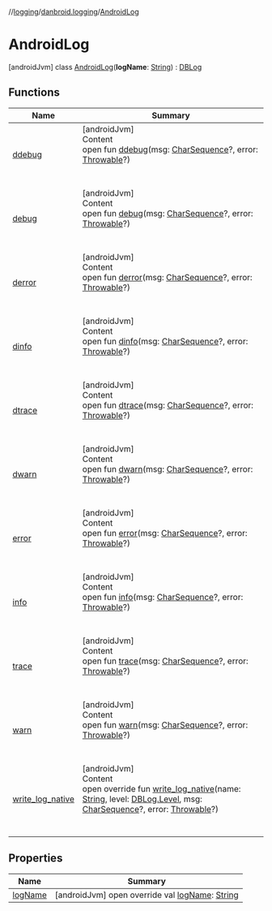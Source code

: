//[logging](../../../index.md)/[danbroid.logging](../index.md)/[AndroidLog](index.md)



# AndroidLog  
 [androidJvm] class [AndroidLog](index.md)(**logName**: [String](https://kotlinlang.org/api/latest/jvm/stdlib/kotlin/-string/index.html)) : [DBLog](../../../../logging/danbroid.logging/-d-b-log/index.md)   


## Functions  
  
|  Name |  Summary | 
|---|---|
| <a name="danbroid.logging/DBLog/ddebug/#kotlin.CharSequence?#kotlin.Throwable?/PointingToDeclaration/"></a>[ddebug](index.md#1108575660%2FFunctions%2F359478471)| <a name="danbroid.logging/DBLog/ddebug/#kotlin.CharSequence?#kotlin.Throwable?/PointingToDeclaration/"></a>[androidJvm]  <br>Content  <br>open fun [ddebug](index.md#1108575660%2FFunctions%2F359478471)(msg: [CharSequence](https://kotlinlang.org/api/latest/jvm/stdlib/kotlin/-char-sequence/index.html)?, error: [Throwable](https://kotlinlang.org/api/latest/jvm/stdlib/kotlin/-throwable/index.html)?)  <br><br><br>|
| <a name="danbroid.logging/DBLog/debug/#kotlin.CharSequence?#kotlin.Throwable?/PointingToDeclaration/"></a>[debug](index.md#1516113156%2FFunctions%2F359478471)| <a name="danbroid.logging/DBLog/debug/#kotlin.CharSequence?#kotlin.Throwable?/PointingToDeclaration/"></a>[androidJvm]  <br>Content  <br>open fun [debug](index.md#1516113156%2FFunctions%2F359478471)(msg: [CharSequence](https://kotlinlang.org/api/latest/jvm/stdlib/kotlin/-char-sequence/index.html)?, error: [Throwable](https://kotlinlang.org/api/latest/jvm/stdlib/kotlin/-throwable/index.html)?)  <br><br><br>|
| <a name="danbroid.logging/DBLog/derror/#kotlin.CharSequence?#kotlin.Throwable?/PointingToDeclaration/"></a>[derror](index.md#1174120279%2FFunctions%2F359478471)| <a name="danbroid.logging/DBLog/derror/#kotlin.CharSequence?#kotlin.Throwable?/PointingToDeclaration/"></a>[androidJvm]  <br>Content  <br>open fun [derror](index.md#1174120279%2FFunctions%2F359478471)(msg: [CharSequence](https://kotlinlang.org/api/latest/jvm/stdlib/kotlin/-char-sequence/index.html)?, error: [Throwable](https://kotlinlang.org/api/latest/jvm/stdlib/kotlin/-throwable/index.html)?)  <br><br><br>|
| <a name="danbroid.logging/DBLog/dinfo/#kotlin.CharSequence?#kotlin.Throwable?/PointingToDeclaration/"></a>[dinfo](index.md#678327397%2FFunctions%2F359478471)| <a name="danbroid.logging/DBLog/dinfo/#kotlin.CharSequence?#kotlin.Throwable?/PointingToDeclaration/"></a>[androidJvm]  <br>Content  <br>open fun [dinfo](index.md#678327397%2FFunctions%2F359478471)(msg: [CharSequence](https://kotlinlang.org/api/latest/jvm/stdlib/kotlin/-char-sequence/index.html)?, error: [Throwable](https://kotlinlang.org/api/latest/jvm/stdlib/kotlin/-throwable/index.html)?)  <br><br><br>|
| <a name="danbroid.logging/DBLog/dtrace/#kotlin.CharSequence?#kotlin.Throwable?/PointingToDeclaration/"></a>[dtrace](index.md#1398707322%2FFunctions%2F359478471)| <a name="danbroid.logging/DBLog/dtrace/#kotlin.CharSequence?#kotlin.Throwable?/PointingToDeclaration/"></a>[androidJvm]  <br>Content  <br>open fun [dtrace](index.md#1398707322%2FFunctions%2F359478471)(msg: [CharSequence](https://kotlinlang.org/api/latest/jvm/stdlib/kotlin/-char-sequence/index.html)?, error: [Throwable](https://kotlinlang.org/api/latest/jvm/stdlib/kotlin/-throwable/index.html)?)  <br><br><br>|
| <a name="danbroid.logging/DBLog/dwarn/#kotlin.CharSequence?#kotlin.Throwable?/PointingToDeclaration/"></a>[dwarn](index.md#-281941107%2FFunctions%2F359478471)| <a name="danbroid.logging/DBLog/dwarn/#kotlin.CharSequence?#kotlin.Throwable?/PointingToDeclaration/"></a>[androidJvm]  <br>Content  <br>open fun [dwarn](index.md#-281941107%2FFunctions%2F359478471)(msg: [CharSequence](https://kotlinlang.org/api/latest/jvm/stdlib/kotlin/-char-sequence/index.html)?, error: [Throwable](https://kotlinlang.org/api/latest/jvm/stdlib/kotlin/-throwable/index.html)?)  <br><br><br>|
| <a name="danbroid.logging/DBLog/error/#kotlin.CharSequence?#kotlin.Throwable?/PointingToDeclaration/"></a>[error](index.md#1581657775%2FFunctions%2F359478471)| <a name="danbroid.logging/DBLog/error/#kotlin.CharSequence?#kotlin.Throwable?/PointingToDeclaration/"></a>[androidJvm]  <br>Content  <br>open fun [error](index.md#1581657775%2FFunctions%2F359478471)(msg: [CharSequence](https://kotlinlang.org/api/latest/jvm/stdlib/kotlin/-char-sequence/index.html)?, error: [Throwable](https://kotlinlang.org/api/latest/jvm/stdlib/kotlin/-throwable/index.html)?)  <br><br><br>|
| <a name="danbroid.logging/DBLog/info/#kotlin.CharSequence?#kotlin.Throwable?/PointingToDeclaration/"></a>[info](index.md#1938399757%2FFunctions%2F359478471)| <a name="danbroid.logging/DBLog/info/#kotlin.CharSequence?#kotlin.Throwable?/PointingToDeclaration/"></a>[androidJvm]  <br>Content  <br>open fun [info](index.md#1938399757%2FFunctions%2F359478471)(msg: [CharSequence](https://kotlinlang.org/api/latest/jvm/stdlib/kotlin/-char-sequence/index.html)?, error: [Throwable](https://kotlinlang.org/api/latest/jvm/stdlib/kotlin/-throwable/index.html)?)  <br><br><br>|
| <a name="danbroid.logging/DBLog/trace/#kotlin.CharSequence?#kotlin.Throwable?/PointingToDeclaration/"></a>[trace](index.md#1806244818%2FFunctions%2F359478471)| <a name="danbroid.logging/DBLog/trace/#kotlin.CharSequence?#kotlin.Throwable?/PointingToDeclaration/"></a>[androidJvm]  <br>Content  <br>open fun [trace](index.md#1806244818%2FFunctions%2F359478471)(msg: [CharSequence](https://kotlinlang.org/api/latest/jvm/stdlib/kotlin/-char-sequence/index.html)?, error: [Throwable](https://kotlinlang.org/api/latest/jvm/stdlib/kotlin/-throwable/index.html)?)  <br><br><br>|
| <a name="danbroid.logging/DBLog/warn/#kotlin.CharSequence?#kotlin.Throwable?/PointingToDeclaration/"></a>[warn](index.md#978131253%2FFunctions%2F359478471)| <a name="danbroid.logging/DBLog/warn/#kotlin.CharSequence?#kotlin.Throwable?/PointingToDeclaration/"></a>[androidJvm]  <br>Content  <br>open fun [warn](index.md#978131253%2FFunctions%2F359478471)(msg: [CharSequence](https://kotlinlang.org/api/latest/jvm/stdlib/kotlin/-char-sequence/index.html)?, error: [Throwable](https://kotlinlang.org/api/latest/jvm/stdlib/kotlin/-throwable/index.html)?)  <br><br><br>|
| <a name="danbroid.logging/AndroidLog/write_log_native/#kotlin.String#danbroid.logging.DBLog.Level#kotlin.CharSequence?#kotlin.Throwable?/PointingToDeclaration/"></a>[write_log_native](write_log_native.md)| <a name="danbroid.logging/AndroidLog/write_log_native/#kotlin.String#danbroid.logging.DBLog.Level#kotlin.CharSequence?#kotlin.Throwable?/PointingToDeclaration/"></a>[androidJvm]  <br>Content  <br>open override fun [write_log_native](write_log_native.md)(name: [String](https://kotlinlang.org/api/latest/jvm/stdlib/kotlin/-string/index.html), level: [DBLog.Level](../../../../logging/danbroid.logging/-d-b-log/-level/index.md), msg: [CharSequence](https://kotlinlang.org/api/latest/jvm/stdlib/kotlin/-char-sequence/index.html)?, error: [Throwable](https://kotlinlang.org/api/latest/jvm/stdlib/kotlin/-throwable/index.html)?)  <br><br><br>|


## Properties  
  
|  Name |  Summary | 
|---|---|
| <a name="danbroid.logging/AndroidLog/logName/#/PointingToDeclaration/"></a>[logName](log-name.md)| <a name="danbroid.logging/AndroidLog/logName/#/PointingToDeclaration/"></a> [androidJvm] open override val [logName](log-name.md): [String](https://kotlinlang.org/api/latest/jvm/stdlib/kotlin/-string/index.html)   <br>|

